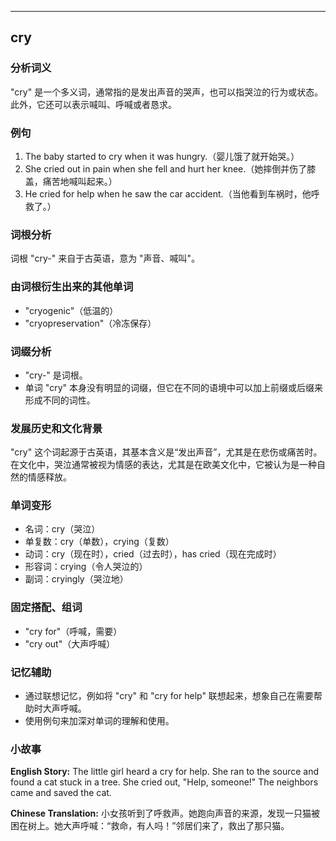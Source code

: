 
---------------
## cry
### 分析词义
"cry" 是一个多义词，通常指的是发出声音的哭声，也可以指哭泣的行为或状态。此外，它还可以表示喊叫、呼喊或者恳求。

### 例句
1. The baby started to cry when it was hungry.（婴儿饿了就开始哭。）
2. She cried out in pain when she fell and hurt her knee.（她摔倒并伤了膝盖，痛苦地喊叫起来。）
3. He cried for help when he saw the car accident.（当他看到车祸时，他呼救了。）

### 词根分析
词根 "cry-" 来自于古英语，意为 "声音、喊叫"。

### 由词根衍生出来的其他单词
- "cryogenic"（低温的）
- "cryopreservation"（冷冻保存）

### 词缀分析
- "cry-" 是词根。
- 单词 "cry" 本身没有明显的词缀，但它在不同的语境中可以加上前缀或后缀来形成不同的词性。

### 发展历史和文化背景
"cry" 这个词起源于古英语，其基本含义是“发出声音”，尤其是在悲伤或痛苦时。在文化中，哭泣通常被视为情感的表达，尤其是在欧美文化中，它被认为是一种自然的情感释放。

### 单词变形
- 名词：cry（哭泣）
- 单复数：cry（单数），crying（复数）
- 动词：cry（现在时），cried（过去时），has cried（现在完成时）
- 形容词：crying（令人哭泣的）
- 副词：cryingly（哭泣地）

### 固定搭配、组词
- "cry for"（呼喊，需要）
- "cry out"（大声呼喊）

### 记忆辅助
- 通过联想记忆，例如将 "cry" 和 "cry for help" 联想起来，想象自己在需要帮助时大声呼喊。
- 使用例句来加深对单词的理解和使用。

### 小故事
**English Story:**
The little girl heard a cry for help. She ran to the source and found a cat stuck in a tree. She cried out, "Help, someone!" The neighbors came and saved the cat.

**Chinese Translation:**
小女孩听到了呼救声。她跑向声音的来源，发现一只猫被困在树上。她大声呼喊：“救命，有人吗！”邻居们来了，救出了那只猫。

